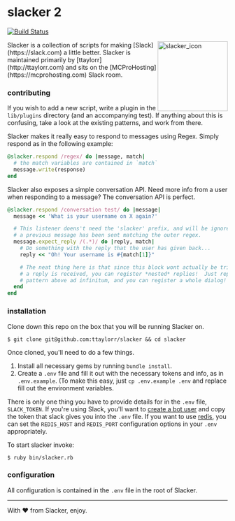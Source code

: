 # slacker 2
[![Build Status](https://travis-ci.org/ttaylorr/slacker.svg?branch=improvements)](https://travis-ci.org/ttaylorr/slacker)

<img src="http://i.imgur.com/tMom4oB.png" alt="slacker_icon" width="160" height="160" align="right">
Slacker is a collection of scripts for making [Slack](https://slack.com) a little better.
Slacker is maintained primarily by [ttaylorr](http://ttaylorr.com) and sits on the [MCProHosting](https://mcprohosting.com) Slack room.

### contributing

If you wish to add a new script, write a plugin in the `lib/plugins` directory (and an accompanying test).  If anything about this is confusing, take a look at the existing patterns, and work from there.

Slacker makes it really easy to respond to messages using Regex.  Simply respond as in the following example:

```ruby
@slacker.respond /regex/ do |message, match|
  # the match variables are contained in `match`
  message.write(response)
end
```

Slacker also exposes a simple conversation API.  Need more info from a user when responding to a message?  The conversation API is perfect.

```ruby
@slacker.respond /conversation test/ do |message|
  message << 'What is your username on X again?'

  # This listener doens't need the 'slacker' prefix, and will be ignored unless
  # a previous message has been sent matching the outer regex.
  message.expect_reply /(.*)/ do |reply, match|
    # Do something with the reply that the user has given back...
    reply << "Oh! Your username is #{match[1]}"

    # The neat thing here is that since this block wont actually be triggered until
    # a reply is received, you can register *nested* replies!  Just repeat the
    # pattern above ad infinitum, and you can register a whole dialog!
  end
end
```


### installation

Clone down this repo on the box that you will be running Slacker on.

```
$ git clone git@github.com:ttaylorr/slacker && cd slacker
```

Once cloned, you'll need to do a few things.

1. Install all necessary gems by running `bundle install`.
2. Create a `.env` file and fill it out with the necessary tokens and info, as in `.env.example`.  (To make this easy, just `cp .env.example .env` and replace fill out the environment variables.

There is only one thing you have to provide details for in the `.env` file, `SLACK_TOKEN`.  If you're using Slack, you'll want to [create a bot user](https://api.slack.com/bot-users) and copy the token that slack gives you into the `.env` file.  If you want to use [redis](https://redis.io), you can set the `REDIS_HOST` and `REDIS_PORT` configuration options in your `.env` appropriately.

To start slacker invoke:

```
$ ruby bin/slacker.rb
```

### configuration

All configuration is contained in the `.env` file in the root of Slacker.

------

With :heart: from Slacker, enjoy.
